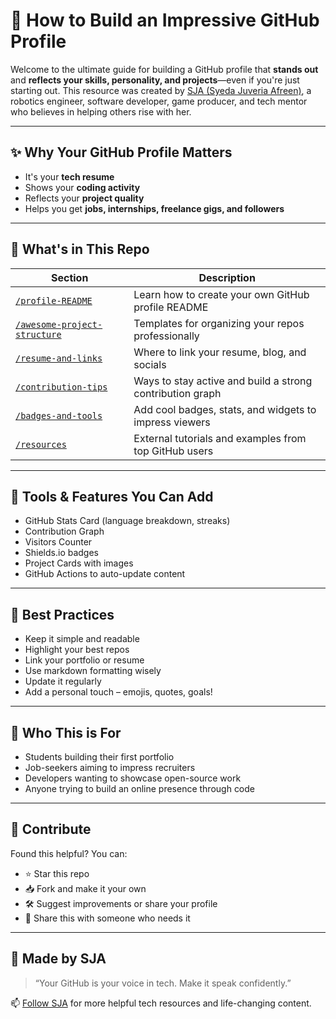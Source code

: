 # 🚀 How to Build an Impressive GitHub Profile

Welcome to the ultimate guide for building a GitHub profile that **stands out** and **reflects your skills, personality, and projects**—even if you're just starting out. This resource was created by [SJA (Syeda Juveria Afreen)](https://github.com/sja-thedude), a robotics engineer, software developer, game producer, and tech mentor who believes in helping others rise with her.

---

## ✨ Why Your GitHub Profile Matters

- It's your **tech resume**
- Shows your **coding activity**
- Reflects your **project quality**
- Helps you get **jobs, internships, freelance gigs, and followers**

---

## 📌 What's in This Repo

| Section | Description |
|--------|-------------|
| [`/profile-README`](./profile-README) | Learn how to create your own GitHub profile README |
| [`/awesome-project-structure`](./awesome-project-structure) | Templates for organizing your repos professionally |
| [`/resume-and-links`](./resume-and-links) | Where to link your resume, blog, and socials |
| [`/contribution-tips`](./contribution-tips) | Ways to stay active and build a strong contribution graph |
| [`/badges-and-tools`](./badges-and-tools) | Add cool badges, stats, and widgets to impress viewers |
| [`/resources`](./resources) | External tutorials and examples from top GitHub users |

---

## 🧰 Tools & Features You Can Add

- GitHub Stats Card (language breakdown, streaks)
- Contribution Graph
- Visitors Counter
- Shields.io badges
- Project Cards with images
- GitHub Actions to auto-update content

---

## 🧠 Best Practices

- Keep it simple and readable
- Highlight your best repos
- Link your portfolio or resume
- Use markdown formatting wisely
- Update it regularly
- Add a personal touch – emojis, quotes, goals!

---

## 🎯 Who This is For

- Students building their first portfolio
- Job-seekers aiming to impress recruiters
- Developers wanting to showcase open-source work
- Anyone trying to build an online presence through code

---

## 🙌 Contribute

Found this helpful? You can:
- ⭐ Star this repo
- 📥 Fork and make it your own
- 🛠 Suggest improvements or share your profile
- 💬 Share this with someone who needs it

---

## 💖 Made by SJA

> “Your GitHub is your voice in tech. Make it speak confidently.”

📫 [Follow SJA](https://github.com/sja-thedude) for more helpful tech resources and life-changing content.
